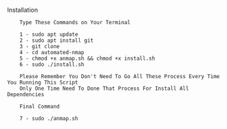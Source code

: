 Installation
        
        Type These Commands on Your Terminal
        
        1 - sudo apt update
        2 - sudo apt install git
        3 - git clone 
        4 - cd automated-nmap
        5 - chmod +x anmap.sh && chmod +x install.sh
        6 - sudo ./install.sh
        
        Please Remember You Don't Need To Go All These Process Every Time You Running This Script
        Only One Time Need To Done That Process For Install All Dependencies
        
        Final Command
        
        7 - sudo ./anmap.sh
        
